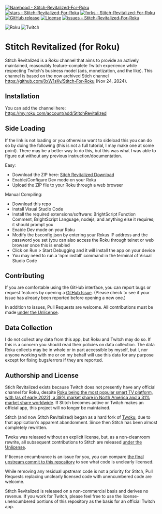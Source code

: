 [![Narehood - Stitch-Revitalized-For-Roku](https://img.shields.io/static/v1?label=Narehood&message=Stitch-Revitalized-For-Roku&color=blue&logo=github)](https://github.com/Narehood/Stitch-Revitalized-For-Roku "Go to GitHub repo")
[![stars - Stitch-Revitalized-For-Roku](https://img.shields.io/github/stars/Narehood/Stitch-Revitalized-For-Roku?style=social)](https://github.com/Narehood/Stitch-Revitalized-For-Roku)
[![forks - Stitch-Revitalized-For-Roku](https://img.shields.io/github/forks/Narehood/Stitch-Revitalized-For-Roku?style=social)](https://github.com/Narehood/Stitch-Revitalized-For-Roku)
[![GitHub release](https://img.shields.io/github/release/Narehood/Stitch-Revitalized-For-Roku?include_prereleases=&sort=semver&color=blue)](https://github.com/Narehood/Stitch-Revitalized-For-Roku/releases/)
[![License](https://img.shields.io/badge/License-Unlicense-blue)](https://github.com/Narehood/Stitch-Revitalized-For-Roku/blob/main/LICENSE)
[![issues - Stitch-Revitalized-For-Roku](https://img.shields.io/github/issues/Narehood/Stitch-Revitalized-For-Roku)](https://github.com/Narehood/Stitch-Revitalized-For-Roku/issues)

![Roku](https://img.shields.io/badge/roku-6f1ab1?style=for-the-badge&logo=roku&logoColor=white)
![Twitch](https://img.shields.io/badge/Twitch-9347FF?style=for-the-badge&logo=twitch&logoColor=white)

# Stitch Revitalized (for Roku)

Stitch Revitalized is a Roku channel that aims to provide an actively maintained, reasonably feature-complete Twitch experience while respecting Twitch's business model (ads, monetization, and the like). This channel is based on the now archived Stich channel https://github.com/0xW1sKy/Stitch-For-Roku (Nov 24, 2024).

## Installation

You can add the channel here: https://my.roku.com/account/add/StitchRevitalized


## Side Loading
If the link is not loading or you otherwise want to sideload this you can do so by doing the following (this is not a full tutorial, I may make one at some point). There may be a better way to do this, but this was what I was able to figure out without any previous instruction/documentation.

Easy: 

- Download the ZIP here: [Sitch Revitalized Download](https://github.com/Narehood/Stitch-Revitalized-For-Roku/releases/download/v1.6.6/Stitch.Revitalized.zip)
- Enable/Configure Dev mode on your Roku
- Upload the ZIP file to your Roku through a web browser

Manual Compiling:

- Download this repo
- Install Visual Studio Code
- Install the required extensions/software: BrightScript Function Comment, BrightScript Language, nodejs, and anything else it requires; it should prompt you
- Enable Dev mode on your Roku
- Modify the bsconfig.json by entering your Rokus IP address and the password you set (you can also access the Roku through telnet or web browser once this is enabled
- Click on Run > Start Debugging and it will install the app on your device
- You may need to run a 'npm install' command in the terminal of Visual Studio Code

## Contributing

If you are comfortable using the GitHub interface, you can report bugs or request features by opening a [GitHub Issue](https://github.com/Narehood/Stitch-Revitalized-For-Roku/issues). (Please check to see if your issue has already been reported before opening a new one.)


In addition to issues, Pull Requests are welcome. All contributions must be made [under the Unlicense](./LICENSE).

## Data Collection

I do not collect any data from this app, but Roku and Twitch may do so. If this is a concern you should read their policies on data collection. The data Roku collects may be in whole or in part accessible by myself, but I, nor anyone working with me or on my behalf will use this data for any purpose except for fixing bugs/errors if they are reported.


## Authorship and License

Stich Revitalized exists because Twitch does not presently have any official channel for Roku, despite [Roku being the most popular smart TV platform, with (as of early 2022), a 39% market share in North America and a 31% market share worldwide](https://seekingalpha.com/article/4547471-the-sleeping-giant-in-streaming-turning-roku-into-a-huge-2023-winner). If Stitch becomes active or Twitch makes an official app, this project will no longer be maintained.

Stitch (and now Stitch Revitalized) began as a hard fork of [Twoku](https://github.com/worldreboot/twitch-reloaded-roku), due to that application's apparent abandonment. Since then Stitch has been almost completely rewritten.

Twoku was released without an explicit license, but, as a non-cleanroom rewrite, all subsequent contributions to Stitch are released [under the Unlicense](./LICENSE).

If license encumbrance is an issue for you, you can compare [the final upstream commit to this repository](https://github.com/0xW1sKy/Stitch-For-Roku/commit/268187c63e1eaf3922f577a2dab6ccb6a2e089f8) to see what code is unclearly licensed.

While removing any residual upstream code is not a priority for Stitch, Pull Requests replacing unclearly licensed code with unencumbered code are welcome.

Stitch Revitalized is released on a non-commercial basis and derives no revenue. If you work for Twitch, please feel free to use the license-unencumbered portions of this repository as the basis for an official Twitch app.
